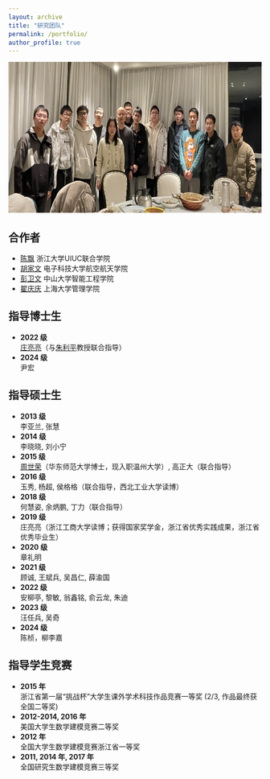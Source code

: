 ```yaml
---
layout: archive
title: "研究团队"
permalink: /portfolio/
author_profile: true
---
```


<div style="text-align: center;">
  <img src="/images/team.jpg" alt="" style="width: 750px; height: 300px;" />
</div> 



## 合作者

- [陈飘](https://zjui.intl.zju.edu.cn/team/teacherinfo/2329) 浙江大学UIUC联合学院
- [胡家文](https://www.iaa.uestc.edu.cn/info/1094/5133.htm) 电子科技大学航空航天学院
- [彭卫文](https://ise.sysu.edu.cn/teacher/teacher02/1359666.htm) 中山大学智能工程学院
- [翟庆庆](https://ms.shu.edu.cn/info/1257/15050.htm) 上海大学管理学院


## 指导博士生

- **2022 级**  
  [庄亮亮](https://zll-blog.netlify.app/)（与[朱利平](http://isbd.ruc.edu.cn/sztd/1300f3797f4e477789514056a51c9dfa.htm)教授联合指导）  
- **2024 级**  
  尹宏

## 指导硕士生

- **2013 级**  
  李亚兰, 张慧  
- **2014 级**  
  李晓晓, 刘小宁  
- **2015 级**  
  [周世荣](https://slxy.wzu.edu.cn/zsr.pdf)（华东师范大学博士，现入职温州大学）, 高正大（联合指导）  
- **2016 级**  
  玉秀, 杨超, 侯格格（联合指导，西北工业大学读博）  
- **2018 级**  
  何慧姿, 余炳鹏, 丁力（联合指导）  
- **2019 级**  
  庄亮亮（浙江工商大学读博；获得国家奖学金，浙江省优秀实践成果，浙江省优秀毕业生）  
- **2020 级**  
  章礼明  
- **2021 级**  
  顾诚, 王斌兵, 吴昌仁, 薛渝国  
- **2022 级**  
  安柳亭, 黎敏, 翁鑫铭, 俞云龙, 朱迪  
- **2023 级**  
  汪任兵, 吴奇  
- **2024 级**  
  陈桢，柳李嘉

## 指导学生竞赛

- **2015 年**  
  浙江省第一届“挑战杯”大学生课外学术科技作品竞赛一等奖 (2/3, 作品最终获全国二等奖)  
- **2012-2014, 2016 年**  
  美国大学生数学建模竞赛二等奖  
- **2012 年**  
  全国大学生数学建模竞赛浙江省一等奖  
- **2011, 2014 年, 2017 年**  
  全国研究生数学建模竞赛三等奖

